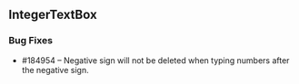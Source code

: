 ## IntegerTextBox

### Bug Fixes

* \#184954 – Negative sign will not be deleted when typing numbers after the negative sign.